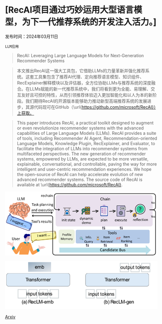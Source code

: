 # [RecAI项目通过巧妙运用大型语言模型，为下一代推荐系统的开发注入活力。]

发布时间：2024年03月11日

`LLM应用`

> RecAI: Leveraging Large Language Models for Next-Generation Recommender Systems

> 本文推出RecAI这一强大工具包，它借助LLMs的力量革新并强化推荐系统。这套工具集包含了推荐AI代理、定向推荐语言模型、知识组件、RecExplainer解释模块以及评估器，全方位协助LLMs与推荐系统的深度融合。在LLMs赋能的新一代推荐系统中，我们将看到更为全能、易理解、交互友好且可控的特性，从而引领推荐体验迈入更加智能化和以人为本的新阶段。我们期待RecAI的开源版本能够助力推动新型高端推荐系统的发展进步，其源代码现可在GitHub（\url{https://github.com/microsoft/RecAI}）上获取。

> This paper introduces RecAI, a practical toolkit designed to augment or even revolutionize recommender systems with the advanced capabilities of Large Language Models (LLMs). RecAI provides a suite of tools, including Recommender AI Agent, Recommendation-oriented Language Models, Knowledge Plugin, RecExplainer, and Evaluator, to facilitate the integration of LLMs into recommender systems from multifaceted perspectives. The new generation of recommender systems, empowered by LLMs, are expected to be more versatile, explainable, conversational, and controllable, paving the way for more intelligent and user-centric recommendation experiences. We hope the open-source of RecAI can help accelerate evolution of new advanced recommender systems. The source code of RecAI is available at \url{https://github.com/microsoft/RecAI}.

![RecAI项目通过巧妙运用大型语言模型，为下一代推荐系统的开发注入活力。](../../../paper_images/2403.06465/x1.png)

![RecAI项目通过巧妙运用大型语言模型，为下一代推荐系统的开发注入活力。](../../../paper_images/2403.06465/x2.png)

[Arxiv](https://arxiv.org/abs/2403.06465)